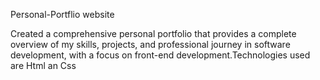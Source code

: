 Personal-Portflio website

Created a comprehensive personal portfolio that provides a complete overview of my skills, projects, and professional journey in software development, with a focus on front-end development.Technologies used are Html an Css
